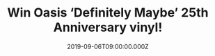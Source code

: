 ---
campaign-uuid: "c-15e7bf2a-6311-462c-9c5d-56746fb4036a"
type: "Competition"
category: "Music"
date: "2019-09-06T09:00:00.000Z"
end-date: "2019-10-06T23:59:00.000Z"
disable-form: false
is_promoted: false
has_entry_page: true
title: "Win Oasis ‘Definitely Maybe’ 25th Anniversary vinyl!"
competition-description: "<p>’’In 20 years time, people will buy Definitely Maybe\
  \ and listen to it for what it was. That’s what is important.” Noel Gallagher, August\
  \ 1994. Originally released on August 29th 1994, ‘Definitely Maybe’ was the fastest-ever\
  \ selling debut album in the UK at the time, and marked the point when Oasis became\
  \ a cultural phenomenon.</p>\n<p>25 years later we are giving you the chance of\
  \ winning the amazing album from the talented British band Oasis: ‘Definitely maybe’\
  . Click below for a chance to win.</p>\n"
hero-header: "Win Oasis ‘Definitely Maybe’ 25th Anniversary vinyl!"
terms-confirmation: "N/A"
banner-img: "https://assets.expresslyapp.com/asset-0282db5e-aeb2-4163-bbd3-61037012ce12.jpg"
logo-left-href: "http://club.expressly.io"
logo-left-image: "https://assets.expresslyapp.com/asset-08ee55c2-e513-4baa-8ce5-662a78840e9e.jpg"
logo-left-title: "Expressly Club"
bg-image-hero: "https://assets.expresslyapp.com/asset-dc27ce0c-cb42-4822-a01a-e74296311690.jpg"
bg-image-first: "https://assets.expresslyapp.com/asset-2a07e04d-5864-43b1-821d-09cd63d1725d.jpg"
section1-content: "<p>’Definitely Maybe’ went seven times platinum in the UK while\
  \ selling over five million copies worldwide. The four singles – ‘Supersonic’, ‘\
  Shakermaker’, ‘Live Forever’ and ‘Cigarettes And Alcohol ‘ are established classics\
  \ while songs that were never released outside of the album’s confines such as ‘\
  Rock ‘n’ Roll Star’ and ‘Slide Away’ also remain anthems and radio staples known\
  \ to every generation of music fan.</p>\n<p>‘Definitely Maybe’ frequently appears\
  \ on ‘best album of all time’ polls and is widely considered to be the best debut\
  \ album ever made. A quarter of a century following its release, its songs sound\
  \ as fresh and relevant as they did in 1994.</p>\n<p>Enter below for a chance to\
  \ win. Good luck!</p>\n"
entry-title: "Win Oasis ‘Definitely Maybe’ 25th Anniversary vinyl!"
entry-content: "<p>Enter the draw to win Oasis ‘Definitely Maybe’ 25th Anniversary\
  \ vinyl book by completing the form below before 23:59 on the 6th of October 2019.</p>\n"
has-winner: false
prize-description: "Oasis ‘Definitely Maybe’ 25th Anniversary vinyl"
special-conditions: "Multiple entries are allowed up to one every day.\r\n\r\nThis\
  \ competition is also available on: http://aaa.nme.com/competitons/oasis-definitely-maybe-vinyl"
country-restrictions:
- "GB"
---